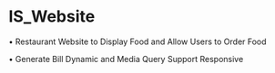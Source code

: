 # IS_Website
• Restaurant Website to Display Food and Allow Users to Order Food

• Generate Bill Dynamic and Media Query Support Responsive
